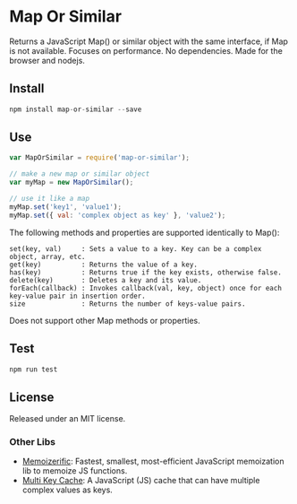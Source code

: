# Map Or Similar
Returns a JavaScript Map() or similar object with the same interface, if Map is not available.
Focuses on performance.
No dependencies.
Made for the browser and nodejs.

## Install
```javascript
npm install map-or-similar --save
```

## Use
```javascript
var MapOrSimilar = require('map-or-similar');

// make a new map or similar object
var myMap = new MapOrSimilar();

// use it like a map
myMap.set('key1', 'value1');
myMap.set({ val: 'complex object as key' }, 'value2');
```

The following methods and properties are supported identically to Map():

```Slim
set(key, val)     : Sets a value to a key. Key can be a complex object, array, etc.
get(key)          : Returns the value of a key.
has(key)          : Returns true if the key exists, otherwise false.
delete(key)       : Deletes a key and its value.
forEach(callback) : Invokes callback(val, key, object) once for each key-value pair in insertion order.
size              : Returns the number of keys-value pairs.
```

Does not support other Map methods or properties.

## Test
```javascript
npm run test
```

## License

Released under an MIT license.

### Other Libs

- [Memoizerific](https://github.com/thinkloop/memoizerific): Fastest, smallest, most-efficient JavaScript memoization lib to memoize JS functions.
- [Multi Key Cache](https://github.com/thinkloop/multi-key-cache): A JavaScript (JS) cache that can have multiple complex values as keys.
